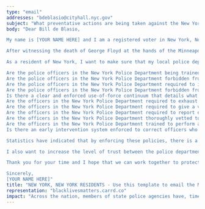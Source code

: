 ```yaml
---
type: "email"
addresses: "bdeblasio@cityhall.nyc.gov"
subject: "What preventative actions are being taken against the New York Police Department?"
body: "Dear Bill de Blasio,

My name is [YOUR NAME HERE] and I am a registered voter in New York, New York. I am writing to you today to ask what you are doing, as the Mayor of New York, to ensure that your officers are not abusing their power and are held accountable for their actions.

After witnessing the death of George Floyd at the hands of the Minneapolis Police Department, I am left feeling outraged, frustrated, and hurt. The system has failed yet another black man and we are anxiously waiting to see if the officers responsible for his death will face consequences.

As a resident of New York, I want to make sure that my local police department is taking the necessary preventative measures to ensure that incidents like this will not occur in the future. So I ask:

Are the police officers in the New York Police Department being trained to de-escalate altercations by using peaceful conflict resolution strategies?
Are the police officers in the New York Police Department forbidden from using carotid restraints (chokeholds, strangleholds, etc.) and hog-tying methods? Furthermore, are they forbidden from transporting civilians in uncomfortable positions, such as face down in a vehicle?
Are the police officers in the New York Police Department required to intervene if they witness another officer using excessive force? Will officers be reprimanded if they fail to intervene?
Are the police officers in the New York Police Department forbidden from shooting at moving vehicles?
Is there a clear and enforced use-of-force continuum that details what weapons and force are acceptable in a wide variety of civilian-police interactions?
Are the officers in the New York Police Department required to exhaust every other possible option before using excessive force?
Are the officers in the New York Police Department required to give a verbal warning to civilians before drawing their weapon or using excessive force?
Are the officers in the New York Police Department required to report each time they threaten to or use force on civilians?
Are the officers in the New York Police Department thoroughly vetted to ensure that they do not have a history with abuse, racism, xenophobia, homophobia / transphobia, or discrimination?
Are the officers in the New York Police Department trained to perform and seek necessary medical action after using excessive force?
Is there an early intervention system enforced to correct officers who use excessive force? Additionally, how many complaints does an officer have to receive before they are reprimanded? Before they are terminated? More than three complaints are unacceptable.

Statistics have indicated that by enforcing these policies, there is a significant decrease in civilian complaints and injury due to excessive force. If any of the policies are not currently in place, then what is being done to ensure that they are going to be enforced in the near future? What can I do, as a concerned citizen, to set these policies in motion?

I also want to increase the level of trust between the police department and the community. To establish trust, there has to be transparency. I would like to see the New York Police Department collect and report data on civilian deaths that occurred in custody and as a result of an officer’s use of excessive force. The data should be broken down by demographics and should showcase the race, gender, sexuality, and religion of the civilians. Allowing the public access to this information will show us where we, as a community, fall short.

Thank you for your time and I hope that we can work together to protect the New York community. I refuse to let the next hashtag come from here.

Sincerely,
[YOUR NAME HERE]"
title: "NEW YORK, NEW YORK RESIDENTS - Use this template to email the Mayor of New York to quiz them on what preventive actions are being taken to protect against police brutality from the New York Police Department."
representation: "blacklivesmatters.carrd.co"
impact: "Across the nation, members of state police agencies have, time and time again, abused their power and have killed black Americans in a horrific manner, devoid of any lawfulness. Our nation has observed the cruel and evil killings of George Floyd, Breonna Taylor, Eric Garner, Ahmed Aubrey, and countless others of black Americans. Email the Mayor for the city of New York and press the question--are you, Bill de Blasio, taking any preventative actions to ensure that such acts of cruelty against African Americans don't happen as a consequence of policing with racist motives?"
---
```


